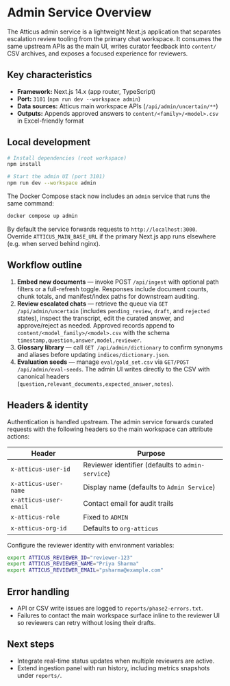 # Admin Service Overview

The Atticus admin service is a lightweight Next.js application that separates escalation review tooling from the primary chat workspace. It consumes the same upstream APIs as the main UI, writes curator feedback into `content/` CSV archives, and exposes a focused experience for reviewers.

## Key characteristics

- **Framework:** Next.js 14.x (app router, TypeScript)
- **Port:** `3101` (`npm run dev --workspace admin`)
- **Data sources:** Atticus main workspace APIs (`/api/admin/uncertain/**`)
- **Outputs:** Appends approved answers to `content/<family>/<model>.csv` in Excel-friendly format

## Local development

```bash
# Install dependencies (root workspace)
npm install

# Start the admin UI (port 3101)
npm run dev --workspace admin
```

The Docker Compose stack now includes an `admin` service that runs the same command:

```bash
docker compose up admin
```

By default the service forwards requests to `http://localhost:3000`. Override `ATTICUS_MAIN_BASE_URL` if the primary Next.js app runs elsewhere (e.g. when served behind nginx).

## Workflow outline

1. **Embed new documents** — invoke POST `/api/ingest` with optional path filters or a full-refresh toggle. Responses include document counts, chunk totals, and manifest/index paths for downstream auditing.
2. **Review escalated chats** — retrieve the queue via `GET /api/admin/uncertain` (includes `pending_review`, `draft`, and `rejected` states), inspect the transcript, edit the curated answer, and approve/reject as needed. Approved records append to `content/<model_family>/<model>.csv` with the schema `timestamp,question,answer,model,reviewer`.
3. **Glossary library** — call `GET /api/admin/dictionary` to confirm synonyms and aliases before updating `indices/dictionary.json`.
4. **Evaluation seeds** — manage `eval/gold_set.csv` via `GET/POST /api/admin/eval-seeds`. The admin UI writes directly to the CSV with canonical headers (`question,relevant_documents,expected_answer,notes`).

## Headers & identity

Authentication is handled upstream. The admin service forwards curated requests with the following headers so the main workspace can attribute actions:

| Header                   | Purpose                                      |
| ------------------------ | -------------------------------------------- |
| `x-atticus-user-id`      | Reviewer identifier (defaults to `admin-service`) |
| `x-atticus-user-name`    | Display name (defaults to `Admin Service`)   |
| `x-atticus-user-email`   | Contact email for audit trails               |
| `x-atticus-role`         | Fixed to `ADMIN`                             |
| `x-atticus-org-id`       | Defaults to `org-atticus`                    |

Configure the reviewer identity with environment variables:

```bash
export ATTICUS_REVIEWER_ID="reviewer-123"
export ATTICUS_REVIEWER_NAME="Priya Sharma"
export ATTICUS_REVIEWER_EMAIL="psharma@example.com"
```

## Error handling

- API or CSV write issues are logged to `reports/phase2-errors.txt`.
- Failures to contact the main workspace surface inline to the reviewer UI so reviewers can retry without losing their drafts.

## Next steps

- Integrate real-time status updates when multiple reviewers are active.
- Extend ingestion panel with run history, including metrics snapshots under `reports/`.
